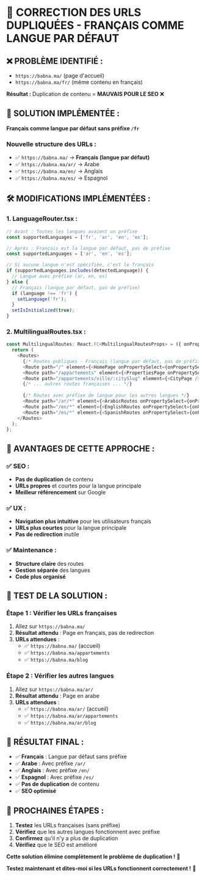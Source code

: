 # 🚨 CORRECTION DES URLS DUPLIQUÉES - FRANÇAIS COMME LANGUE PAR DÉFAUT

## ❌ **PROBLÈME IDENTIFIÉ :**
- `https://babna.ma/` (page d'accueil)
- `https://babna.ma/fr/` (même contenu en français)

**Résultat :** Duplication de contenu = **MAUVAIS POUR LE SEO** ❌

## 🎯 **SOLUTION IMPLÉMENTÉE :**
**Français comme langue par défaut sans préfixe `/fr`**

### **Nouvelle structure des URLs :**
- ✅ `https://babna.ma/` → **Français (langue par défaut)**
- ✅ `https://babna.ma/ar/` → Arabe
- ✅ `https://babna.ma/en/` → Anglais
- ✅ `https://babna.ma/es/` → Espagnol

## 🛠️ **MODIFICATIONS IMPLÉMENTÉES :**

### **1. LanguageRouter.tsx :**
```typescript
// Avant : Toutes les langues avaient un préfixe
const supportedLanguages = ['fr', 'ar', 'en', 'es'];

// Après : Français est la langue par défaut, pas de préfixe
const supportedLanguages = ['ar', 'en', 'es'];

// Si aucune langue n'est spécifiée, c'est le français
if (supportedLanguages.includes(detectedLanguage)) {
  // Langue avec préfixe (ar, en, es)
} else {
  // Français (langue par défaut, pas de préfixe)
  if (language !== 'fr') {
    setLanguage('fr');
  }
  setIsInitialized(true);
}
```

### **2. MultilingualRoutes.tsx :**
```typescript
const MultilingualRoutes: React.FC<MultilingualRoutesProps> = ({ onPropertySelect }) => {
  return (
    <Routes>
      {/* Routes publiques - Français (langue par défaut, pas de préfixe) */}
      <Route path="/" element={<HomePage onPropertySelect={onPropertySelect} />} />
      <Route path="/appartements" element={<PropertiesPage onPropertySelect={onPropertySelect} />} />
      <Route path="/appartements/ville/:citySlug" element={<CityPage />} />
      {/* ... autres routes françaises ... */}
      
      {/* Routes avec préfixe de langue pour les autres langues */}
      <Route path="/ar/*" element={<ArabicRoutes onPropertySelect={onPropertySelect} />} />
      <Route path="/en/*" element={<EnglishRoutes onPropertySelect={onPropertySelect} />} />
      <Route path="/es/*" element={<SpanishRoutes onPropertySelect={onPropertySelect} />} />
    </Routes>
  );
};
```

## 🌟 **AVANTAGES DE CETTE APPROCHE :**

### **✅ SEO :**
- **Pas de duplication** de contenu
- **URLs propres** et courtes pour la langue principale
- **Meilleur référencement** sur Google

### **✅ UX :**
- **Navigation plus intuitive** pour les utilisateurs français
- **URLs plus courtes** pour la langue principale
- **Pas de redirection** inutile

### **✅ Maintenance :**
- **Structure claire** des routes
- **Gestion séparée** des langues
- **Code plus organisé**

## 🧪 **TEST DE LA SOLUTION :**

### **Étape 1 : Vérifier les URLs françaises**
1. Allez sur `https://babna.ma/`
2. **Résultat attendu** : Page en français, pas de redirection
3. **URLs attendues** :
   - ✅ `https://babna.ma/` (accueil)
   - ✅ `https://babna.ma/appartements`
   - ✅ `https://babna.ma/blog`

### **Étape 2 : Vérifier les autres langues**
1. Allez sur `https://babna.ma/ar/`
2. **Résultat attendu** : Page en arabe
3. **URLs attendues** :
   - ✅ `https://babna.ma/ar/` (accueil)
   - ✅ `https://babna.ma/ar/appartements`
   - ✅ `https://babna.ma/ar/blog`

## 🎯 **RÉSULTAT FINAL :**

- ✅ **Français** : Langue par défaut sans préfixe
- ✅ **Arabe** : Avec préfixe `/ar/`
- ✅ **Anglais** : Avec préfixe `/en/`
- ✅ **Espagnol** : Avec préfixe `/es/`
- ✅ **Pas de duplication** de contenu
- ✅ **SEO optimisé**

## 🔄 **PROCHAINES ÉTAPES :**

1. **Testez** les URLs françaises (sans préfixe)
2. **Vérifiez** que les autres langues fonctionnent avec préfixe
3. **Confirmez** qu'il n'y a plus de duplication
4. **Vérifiez** que le SEO est amélioré

**Cette solution élimine complètement le problème de duplication !** 🎉

**Testez maintenant et dites-moi si les URLs fonctionnent correctement !** 🚀
